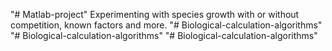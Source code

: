 "# Matlab-project" 
Experimenting with species growth with or without competition, known factors and more.
"# Biological-calculation-algorithms" 
"# Biological-calculation-algorithms" 
"# Biological-calculation-algorithms" 
